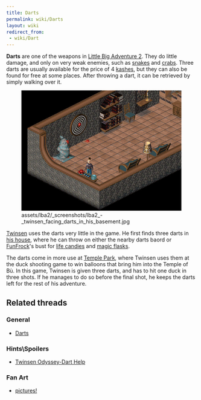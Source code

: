 ```yaml
---
title: Darts
permalink: wiki/Darts
layout: wiki
redirect_from:
 - wiki/Dart
---
```


**Darts** are one of the weapons in [Little Big Adventure
2](Little_Big_Adventure_2 "wikilink"). They do little damage, and only
on very weak enemies, such as [snakes](snake "wikilink") and
[crabs](crab "wikilink"). Three darts are usually available for the
price of 4 [kashes](kashes "wikilink"), but they can also be found for
free at some places. After throwing a dart, it can be retrieved by
simply walking over it.

<figure>
<img
src="assets/lba2/_screenshots/lba2_-_twinsen_facing_darts_in_his_basement.jpg"
title="assets/lba2/_screenshots/lba2_-_twinsen_facing_darts_in_his_basement.jpg" />
<figcaption>assets/lba2/_screenshots/lba2_-_twinsen_facing_darts_in_his_basement.jpg</figcaption>
</figure>

[Twinsen](Twinsen "wikilink") uses the darts very little in the game. He
first finds three darts in [his house](Twinsen's_house "wikilink"),
where he can throw on either the nearby darts baord or
[FunFrock](FunFrock "wikilink")'s bust for [life
candies](life_candies "wikilink") and [magic
flasks](magic_flasks "wikilink").

The darts come in more use at [Temple Park](Temple_Park "wikilink"),
where Twinsen uses them at the duck shooting game to win balloons that
bring him into the Temple of Bù. In this game, Twinsen is given three
darts, and has to hit one duck in three shots. If he manages to do so
before the final shot, he keeps the darts left for the rest of his
adventure.

## Related threads

### General

- [Darts](https://forum.magicball.net/showthread.php?t=8282)

### Hints\Spoilers

- [Twinsen Odyssey-Dart
  Help](https://forum.magicball.net/showthread.php?t=857)

### Fan Art

- [pictures!](https://forum.magicball.net/showthread.php?t=4645)
